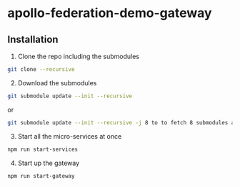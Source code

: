 # apollo-federation-demo-gateway

## Installation

1. Clone the repo including the submodules

```sh
git clone --recursive
```

2. Download the submodules

```sh
git submodule update --init --recursive
```

or 

```sh
git submodule update --init --recursive -j 8 to to fetch 8 submodules at the same
```

3. Start all the micro-services at once

```sh
npm run start-services
```

4. Start up the gateway

```sh
npm run start-gateway
```

